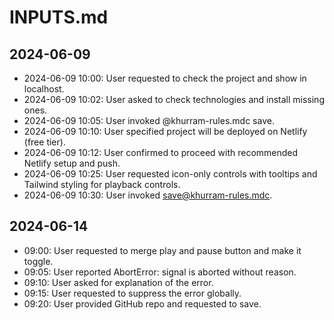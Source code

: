 # INPUTS.md

## 2024-06-09
- 2024-06-09 10:00: User requested to check the project and show in localhost.
- 2024-06-09 10:02: User asked to check technologies and install missing ones.
- 2024-06-09 10:05: User invoked @khurram-rules.mdc save.
- 2024-06-09 10:10: User specified project will be deployed on Netlify (free tier).
- 2024-06-09 10:12: User confirmed to proceed with recommended Netlify setup and push.
- 2024-06-09 10:25: User requested icon-only controls with tooltips and Tailwind styling for playback controls.
- 2024-06-09 10:30: User invoked save@khurram-rules.mdc.

## 2024-06-14
- 09:00: User requested to merge play and pause button and make it toggle.
- 09:05: User reported AbortError: signal is aborted without reason.
- 09:10: User asked for explanation of the error.
- 09:15: User requested to suppress the error globally.
- 09:20: User provided GitHub repo and requested to save. 